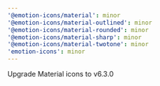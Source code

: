 ```yaml
---
'@emotion-icons/material': minor
'@emotion-icons/material-outlined': minor
'@emotion-icons/material-rounded': minor
'@emotion-icons/material-sharp': minor
'@emotion-icons/material-twotone': minor
'emotion-icons': minor
---
```


Upgrade Material icons to v6.3.0

